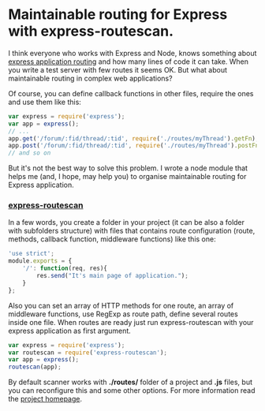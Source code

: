 # Maintainable routing for Express with express-routescan.

I think everyone who works with Express and Node, knows something about [express application routing][1] and how many lines of code it can take. When you write a test server with few routes it seems OK. But what about maintainable routing in complex web applications?

Of course, you can define callback functions in other files, require the ones and use them like this:

```javascript
var express = require('express');
var app = express();
// ...
app.get('/forum/:fid/thread/:tid', require('./routes/myThread').getFn);
app.post('/forum/:fid/thread/:tid', require('./routes/myThread').postFn);
// and so on
```

But it's not the best way to solve this problem. I wrote a node module that helps me (and, I hope, may help you) to organise maintainable routing for Express application. 

### **[express-routescan][2]**

In a few words, you create a folder in your project (it can be also a folder with subfolders structure) with files that contains route configuration (route, methods, callback function, middleware functions) like this one:

```javascript
'use strict';
module.exports = {
    '/': function(req, res){
        res.send("It's main page of application.");
    }
};
```

Also you can set an array of HTTP methods for one route, an array of middleware functions, use RegExp as route path, define several routes inside one file. 
When routes are ready just run express-routescan with your express application as first argument.

```javascript
var express = require('express');
var routescan = require('express-routescan');
var app = express();
routescan(app);
```

By default scanner works with **./routes/** folder of a project and **.js** files, but you can reconfigure this and some other options. For more information read the [project homepage][2].

[1]: http://expressjs.com/api.html#app.VERB
[2]: https://github.com/anotheri/express-routescan